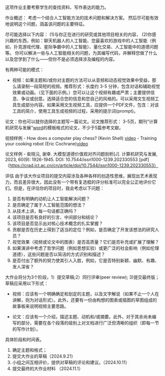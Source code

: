 
这项作业主要考察学生的查找资料、写作表达的能力。

作业概述： 考虑一个结合人工智能方法的技术问题和解决方案。 然后尽可能有效地说明这个问题，涵盖该问题的主要特征。 

尽可能选择以下内容： 
 (1)与你正在进行的研究或其他项目相关的内容，
 (2)你感兴趣的东西，例如：聊天机器人的人工智能、您最喜欢的游戏中的人工智能（例如，扑克游戏代理、星际争霸中的人工智能）、量化交易、人工智能中的道德问题等。
 你可以解决一些与人工智能相关的问题，为其编写代码，并解释您做了什么以及您学到了什么——但你不是必须选择涉及编程的内容。

 有两种可能的模式：
 - 视频：如果主题和/或你对主题的方法可以从音频和动态视觉效果中受益，那么请录制一段简短的视频。推荐形式：长度约 3-5 分钟，包含对话和辅助视觉效果或动画。（见下面的示例。）您可以让这个视频有趣或严肃；主要提供信息、争议或创意。选择适合您的信息和您自己的风格的。可以采用文生视频工具生成部分内容。如果采用文生视频工具，应提供一个PDF文件，包含：对该工具的简介，使用工具生成视频的过程，采用的提示词(prompt)。

论文：你也可以就你选择的主题写一篇论文。论文推荐形式： 3-5页，期刊“计算机研究与发展”[word](https://github.com/wanyongquan/Intro_to_AI/blob/main/docs/%E8%AE%A1%E7%AE%97%E6%9C%BA%E7%A0%94%E7%A9%B6%E4%B8%8E%E5%8F%91%E5%B1%95-%E7%A8%BF%E4%BB%B6%E6%A8%A1%E6%9D%BF.doc)的模板格式的论文，不少于5篇参考文献。

视频样例
	- How does a computer play chess? (Kevin Shell) [video](https://github.com/wanyongquan/Intro_to_AI/blob/main/video/How%20does%20a%20computer%20play%20chess%3F.mp4)
	- Training your cooking robot (Eric Cochrane)[video](https://github.com/wanyongquan/Intro_to_AI/blob/main/video/Training%20your%20cooking%20robot.mp4)

论文样例
	- 矣晓沅, 谢幸. 大模型道德价值观对齐问题剖析[J]. 计算机研究与发展, 2023, 60(9): 1926-1945. DOI: 10.7544/issn1000-1239.202330553 [pdf]（https://crad.ict.ac.cn/cn/article/doi/10.7544/issn1000-1239.202330553）

评估
由于该大作业项目的提交内容涉及各种各样的创造性思维，展现出艺术表现力，而且差异很大，因此没有一个带有复选框的评分标准可以完全公正地评价它们。但是，在评估你的项目时，我会考虑以下问题：
1. 是否有明确的动机让人工智能解决问题？
2. 是否确定了属于人工智能范围的想法？
3. 从技术上讲，每一句话都正确吗？
4. 该项目是否有良好的引言、中间部分和结论？
5. 该项目是否显示出对核心技术概念的扎实掌握？
6. 贡献是否在历史上得到了适当的定位？例如，是否确定了开发该想法的研究人员？
7. 视觉效果（视频或论文中的图表）是否高质量？它们是否补充或扩展了理解？
8. 如果演讲中考虑了哲学问题（例如思想实验）或更广泛的社会影响（例如伦理道德），这些问题是否以简洁的方式识别和描述？
9. 是否付出了额外的努力使其引人入胜，例如，它是否特别新颖、幽默、有趣、发人深省？


大作业将分为3个阶段，1）提交草稿;2）同行评审(peer review); 3)提交最终版； 
草稿应采用以下形式： 
- 视频：应该有一个明确确定和划定的主题，以及文字解说（如果不止一个人在讲解，则为对话形式）。此外，还要有一份由构想的图表或插图的草图组成的故事板来说明视频主要思路。

- 论文：应该有一个介绍，描述主题、动机和/或摘要。此外，对于其余尚未编写的部分，需要在各个段落的级别上对文档进行广泛但清晰的组织（即每一节的写作计划）。

具体阶段和时间表。 
1. 确定主题和格式；
2. 提交大作业的草稿（2024.9.21）
3. 小组之间互相评价，提供对草稿的评论和建议。（2024.10.11）
4. 提交最终的大作业材料 （2024.11.1）
